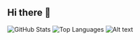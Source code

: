 ## Hi there 👋

![GitHub Stats](https://github-readme-stats.vercel.app/api?username=Virgulas&show_icons=true&theme=radical)
![Top Languages](https://github-readme-stats.vercel.app/api/top-langs/?username=Virgulas&layout=compact&theme=radical)
![Alt text](https://certificates.cs50.io/9b415c66-cffd-421a-871f-79bde57a0f55.png)
